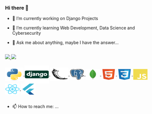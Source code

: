 ### Hi there 👋

- 🔭 I’m currently working on Django Projects
- 🌱 I’m currently learning Web Development, Data Science and Cybersecurity

- 💬 Ask me about anything, maybe I have the answer...

##

<div>
<a href="https://github.com/KabolCode">
  <img height="180em" src="https://github-readme-stats.vercel.app/api?username=KabolCode&show_icons=true&theme=dark&include_all_commits=false&count_private=true"/>
  <img height="180em" src="https://github-readme-stats.vercel.app/api/top-langs/?username=KabolCode&layout=compact&langs_count=5&theme=dark"/>
</div>
<div style="display: inline_block"><br>
  <img align="center" alt="Python" height="45" width="60" src="https://raw.githubusercontent.com/devicons/devicon/master/icons/python/python-original.svg">
  <img align="center" alt="Django" height="60" width="80" src="https://raw.githubusercontent.com/devicons/devicon/master/icons/django/django-original.svg">
  <img align="center" alt="Flask" height="45" width="60" src="https://raw.githubusercontent.com/devicons/devicon/master/icons/flask/flask-original.svg">
  <img align="center" alt="PostgreSQL" height="36" width="48" src="https://raw.githubusercontent.com/devicons/devicon/master/icons/postgresql/postgresql-original.svg">
  <img align="center" alt="MongoDB" height="36" width="48" src="https://raw.githubusercontent.com/devicons/devicon/master/icons/mongodb/mongodb-original.svg">
  <img align="center" alt="HTML" height="36" width="48"  src="https://raw.githubusercontent.com/devicons/devicon/master/icons/html5/html5-original.svg">
  <img align="center" alt="CSS" height="36" width="48"  src="https://raw.githubusercontent.com/devicons/devicon/master/icons/css3/css3-original.svg">
  <img align="center" alt="Js" height="36" width="48" src="https://raw.githubusercontent.com/devicons/devicon/master/icons/javascript/javascript-plain.svg">
  <img align="center" alt="React" height="36" width="48"   src="https://raw.githubusercontent.com/devicons/devicon/master/icons/react/react-original.svg">
  <img align="center" alt="Flutter" height="36" width="48"  src="https://raw.githubusercontent.com/devicons/devicon/master/icons/flutter/flutter-original.svg">
 </a>
 </div>

##

- 📫 How to reach me: ...

